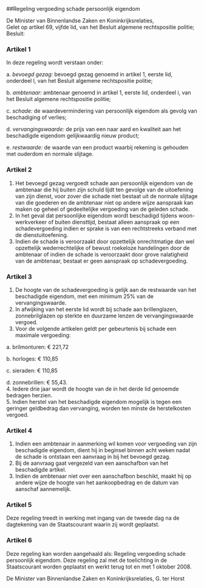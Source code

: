 <meta http-equiv='Content-Type' content='text/html; charset=utf-8' />

##Regeling vergoeding schade persoonlijk eigendom 

De Minister van Binnenlandse Zaken en Koninkrijksrelaties,  
Gelet op artikel 69, vijfde lid, van het Besluit algemene rechtspositie politie;
Besluit:    

### Artikel  1  

In deze regeling wordt verstaan onder: 

a.  *bevoegd gezag:* bevoegd gezag genoemd in artikel 1, eerste lid, onderdeel l, van het Besluit algemene rechtspositie politie;  

b.  *ambtenaar:* ambtenaar genoemd in artikel 1, eerste lid, onderdeel i, van het Besluit algemene rechtspositie politie;  

c.  *schade:* de waardevermindering van persoonlijk eigendom als gevolg van beschadiging of verlies;  

d.  *vervangingswaarde:* de prijs van een naar aard en kwaliteit aan het beschadigde eigendom gelijkwaardig nieuw product;  

e.  *restwaarde:* de waarde van een product waarbij rekening is gehouden met ouderdom en normale slijtage.   

### Artikel  2  

1.  Het bevoegd gezag vergoedt schade aan persoonlijk eigendom van de ambtenaar die hij buiten zijn schuld lijdt ten gevolge van de uitoefening van zijn dienst, voor zover die schade niet bestaat uit de normale slijtage van die goederen en de ambtenaar niet op andere wijze aanspraak kan maken op geheel of gedeeltelijke vergoeding van de geleden schade.   
2.  In het geval dat persoonlijke eigendom wordt beschadigd tijdens woon-werkverkeer of buiten diensttijd, bestaat alleen aanspraak op een schadevergoeding indien er sprake is van een rechtstreeks verband met de dienstuitoefening.   
3.  Indien de schade is veroorzaakt door opzettelijk onrechtmatige dan wel opzettelijk wederrechtelijke of bewust roekeloze handelingen door de ambtenaar of indien de schade is veroorzaakt door grove nalatigheid van de ambtenaar, bestaat er geen aanspraak op schadevergoeding.  

### Artikel  3  

1.  De hoogte van de schadevergoeding is gelijk aan de restwaarde van het beschadigde eigendom, met een minimum 25% van de vervangingswaarde.   
2.  In afwijking van het eerste lid wordt bij schade aan brillenglazen, zonnebrilglazen op sterkte en duurzame lenzen de vervangingswaarde vergoed.   
3.  Voor de volgende artikelen geldt per gebeurtenis bij schade een maximale vergoeding: 

a. brilmonturen: € 221,72  

b. horloges: € 110,85  

c. sieraden: € 110,85  

d. zonnebrillen: € 55,43.     
4.  Iedere drie jaar wordt de hoogte van de in het derde lid genoemde bedragen herzien.   
5.  Indien herstel van het beschadigde eigendom mogelijk is tegen een geringer geldbedrag dan vervanging, worden ten minste de herstelkosten vergoed.  

### Artikel  4  

1.  Indien een ambtenaar in aanmerking wil komen voor vergoeding van zijn beschadigde eigendom, dient hij in beginsel binnen acht weken nadat de schade is ontstaan een aanvraag in bij het bevoegd gezag.   
2.  Bij de aanvraag gaat vergezeld van een aanschafbon van het beschadigde artikel.   
3.  Indien de ambtenaar niet over een aanschafbon beschikt, maakt hij op andere wijze de hoogte van het aankoopbedrag en de datum van aanschaf aannemelijk.  

### Artikel  5  

Deze regeling treedt in werking met ingang van de tweede dag na de dagtekening van de Staatscourant waarin zij wordt geplaatst. 

### Artikel  6  

Deze regeling kan worden aangehaald als: Regeling vergoeding schade persoonlijk eigendom. 
Deze regeling zal met de toelichting in de Staatscourant worden geplaatst en werkt terug tot en met 1 oktober 2008.  

De 
Minister van Binnenlandse Zaken en Koninkrijksrelaties, 
G. ter Horst     
